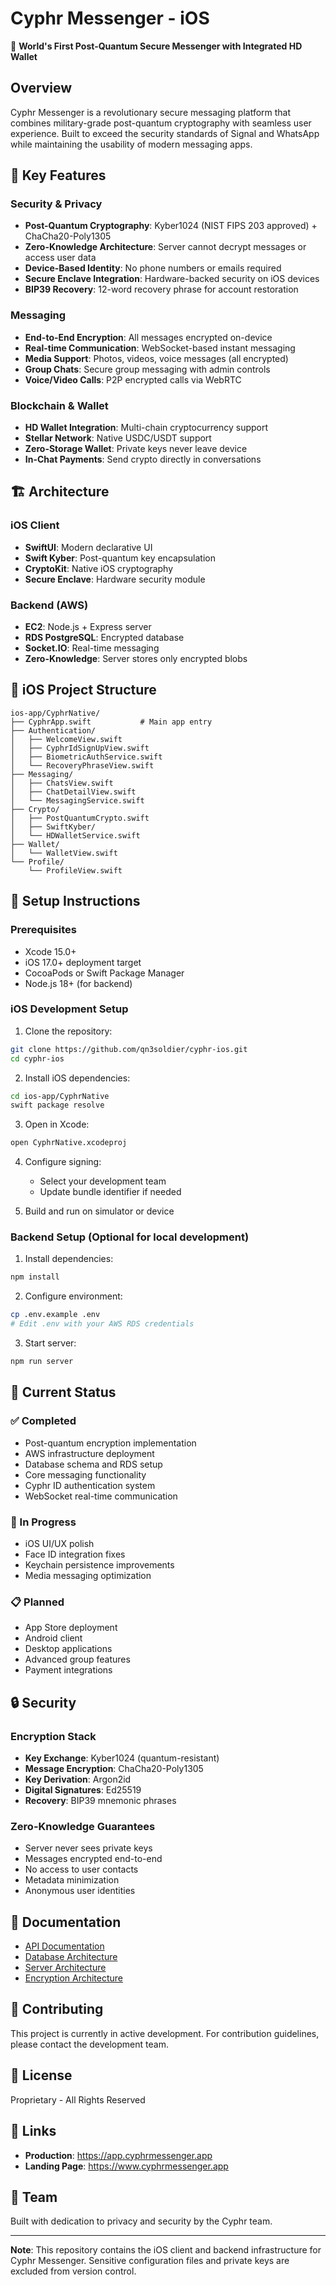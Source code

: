 # Cyphr Messenger - iOS

🔐 **World's First Post-Quantum Secure Messenger with Integrated HD Wallet**

## Overview

Cyphr Messenger is a revolutionary secure messaging platform that combines military-grade post-quantum cryptography with seamless user experience. Built to exceed the security standards of Signal and WhatsApp while maintaining the usability of modern messaging apps.

## 🚀 Key Features

### Security & Privacy
- **Post-Quantum Cryptography**: Kyber1024 (NIST FIPS 203 approved) + ChaCha20-Poly1305
- **Zero-Knowledge Architecture**: Server cannot decrypt messages or access user data
- **Device-Based Identity**: No phone numbers or emails required
- **Secure Enclave Integration**: Hardware-backed security on iOS devices
- **BIP39 Recovery**: 12-word recovery phrase for account restoration

### Messaging
- **End-to-End Encryption**: All messages encrypted on-device
- **Real-time Communication**: WebSocket-based instant messaging
- **Media Support**: Photos, videos, voice messages (all encrypted)
- **Group Chats**: Secure group messaging with admin controls
- **Voice/Video Calls**: P2P encrypted calls via WebRTC

### Blockchain & Wallet
- **HD Wallet Integration**: Multi-chain cryptocurrency support
- **Stellar Network**: Native USDC/USDT support
- **Zero-Storage Wallet**: Private keys never leave device
- **In-Chat Payments**: Send crypto directly in conversations

## 🏗️ Architecture

### iOS Client
- **SwiftUI**: Modern declarative UI
- **Swift Kyber**: Post-quantum key encapsulation
- **CryptoKit**: Native iOS cryptography
- **Secure Enclave**: Hardware security module

### Backend (AWS)
- **EC2**: Node.js + Express server
- **RDS PostgreSQL**: Encrypted database
- **Socket.IO**: Real-time messaging
- **Zero-Knowledge**: Server stores only encrypted blobs

## 📱 iOS Project Structure

```
ios-app/CyphrNative/
├── CyphrApp.swift           # Main app entry
├── Authentication/
│   ├── WelcomeView.swift
│   ├── CyphrIdSignUpView.swift
│   ├── BiometricAuthService.swift
│   └── RecoveryPhraseView.swift
├── Messaging/
│   ├── ChatsView.swift
│   ├── ChatDetailView.swift
│   └── MessagingService.swift
├── Crypto/
│   ├── PostQuantumCrypto.swift
│   ├── SwiftKyber/
│   └── HDWalletService.swift
├── Wallet/
│   └── WalletView.swift
└── Profile/
    └── ProfileView.swift
```

## 🔧 Setup Instructions

### Prerequisites
- Xcode 15.0+
- iOS 17.0+ deployment target
- CocoaPods or Swift Package Manager
- Node.js 18+ (for backend)

### iOS Development Setup

1. Clone the repository:
```bash
git clone https://github.com/qn3soldier/cyphr-ios.git
cd cyphr-ios
```

2. Install iOS dependencies:
```bash
cd ios-app/CyphrNative
swift package resolve
```

3. Open in Xcode:
```bash
open CyphrNative.xcodeproj
```

4. Configure signing:
   - Select your development team
   - Update bundle identifier if needed

5. Build and run on simulator or device

### Backend Setup (Optional for local development)

1. Install dependencies:
```bash
npm install
```

2. Configure environment:
```bash
cp .env.example .env
# Edit .env with your AWS RDS credentials
```

3. Start server:
```bash
npm run server
```

## 🚦 Current Status

### ✅ Completed
- Post-quantum encryption implementation
- AWS infrastructure deployment
- Database schema and RDS setup
- Core messaging functionality
- Cyphr ID authentication system
- WebSocket real-time communication

### 🔄 In Progress
- iOS UI/UX polish
- Face ID integration fixes
- Keychain persistence improvements
- Media messaging optimization

### 📋 Planned
- App Store deployment
- Android client
- Desktop applications
- Advanced group features
- Payment integrations

## 🔒 Security

### Encryption Stack
- **Key Exchange**: Kyber1024 (quantum-resistant)
- **Message Encryption**: ChaCha20-Poly1305
- **Key Derivation**: Argon2id
- **Digital Signatures**: Ed25519
- **Recovery**: BIP39 mnemonic phrases

### Zero-Knowledge Guarantees
- Server never sees private keys
- Messages encrypted end-to-end
- No access to user contacts
- Metadata minimization
- Anonymous user identities

## 📄 Documentation

- [API Documentation](./API_ENDPOINTS.md)
- [Database Architecture](./ios-app/CyphrNative/main%20files/DATABASE_ARCHITECTURE.md)
- [Server Architecture](./ios-app/CyphrNative/main%20files/SERVER_ARCHITECTURE.md)
- [Encryption Architecture](./ios-app/CyphrNative/main%20files/ENCRYPTION_ARCHITECTURE.md)

## 🤝 Contributing

This project is currently in active development. For contribution guidelines, please contact the development team.

## 📜 License

Proprietary - All Rights Reserved

## 🔗 Links

- **Production**: https://app.cyphrmessenger.app
- **Landing Page**: https://www.cyphrmessenger.app

## 👥 Team

Built with dedication to privacy and security by the Cyphr team.

---

**Note**: This repository contains the iOS client and backend infrastructure for Cyphr Messenger. Sensitive configuration files and private keys are excluded from version control.